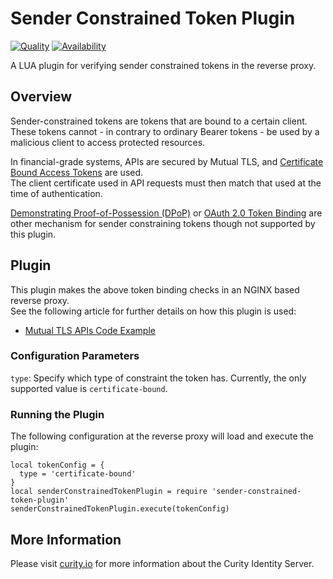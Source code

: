 # Sender Constrained Token Plugin

[![Quality](https://img.shields.io/badge/quality-experiment-red)](https://curity.io/resources/code-examples/status/)
[![Availability](https://img.shields.io/badge/availability-source-blue)](https://curity.io/resources/code-examples/status/)

A LUA plugin for verifying sender constrained tokens in the reverse proxy.

## Overview

Sender-constrained tokens are tokens that are bound to a certain client. These tokens cannot - in contrary to ordinary Bearer tokens - be used by a malicious client to access protected resources.

In financial-grade systems, APIs are secured by Mutual TLS, and [Certificate Bound Access Tokens](https://www.rfc-editor.org/rfc/rfc8705.html) are used.\
The client certificate used in API requests must then match that used at the time of authentication.

[Demonstrating Proof-of-Possession (DPoP)](https://datatracker.ietf.org/doc/draft-ietf-oauth-dpop/) or [OAuth 2.0 Token Binding](https://datatracker.ietf.org/doc/html/draft-ietf-oauth-token-binding) are other mechanism for sender constraining tokens though not supported by this plugin.

## Plugin

This plugin makes the above token binding checks in an NGINX based reverse proxy.\
See the following article for further details on how this plugin is used:

- [Mutual TLS APIs Code Example](https://curity.io/resources/learn/mutual-tls-api/)

### Configuration Parameters

`type`: Specify which type of constraint the token has. Currently, the only supported value is `certificate-bound`.

### Running the Plugin
The following configuration at the reverse proxy will load and execute the plugin:

```
local tokenConfig = {
  type = 'certificate-bound'
}
local senderConstrainedTokenPlugin = require 'sender-constrained-token-plugin'
senderConstrainedTokenPlugin.execute(tokenConfig)
```

## More Information

Please visit [curity.io](https://curity.io/) for more information about the Curity Identity Server.
